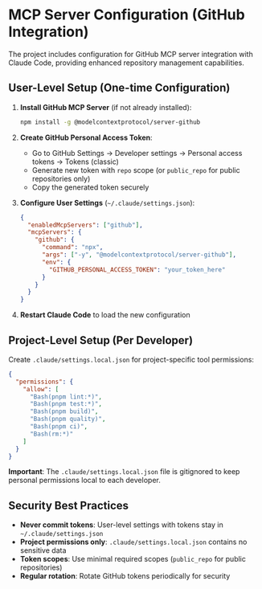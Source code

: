 # MCP Server Configuration (GitHub Integration)

The project includes configuration for GitHub MCP server integration with Claude Code, providing enhanced repository management capabilities.

## User-Level Setup (One-time Configuration)

1. **Install GitHub MCP Server** (if not already installed):

   ```bash
   npm install -g @modelcontextprotocol/server-github
   ```

2. **Create GitHub Personal Access Token**:
   - Go to GitHub Settings → Developer settings → Personal access tokens → Tokens (classic)
   - Generate new token with `repo` scope (or `public_repo` for public repositories only)
   - Copy the generated token securely

3. **Configure User Settings** (`~/.claude/settings.json`):

   ```json
   {
     "enabledMcpServers": ["github"],
     "mcpServers": {
       "github": {
         "command": "npx",
         "args": ["-y", "@modelcontextprotocol/server-github"],
         "env": {
           "GITHUB_PERSONAL_ACCESS_TOKEN": "your_token_here"
         }
       }
     }
   }
   ```

4. **Restart Claude Code** to load the new configuration

## Project-Level Setup (Per Developer)

Create `.claude/settings.local.json` for project-specific tool permissions:

```json
{
  "permissions": {
    "allow": [
      "Bash(pnpm lint:*)",
      "Bash(pnpm test:*)",
      "Bash(pnpm build)",
      "Bash(pnpm quality)",
      "Bash(pnpm ci)",
      "Bash(rm:*)"
    ]
  }
}
```

**Important**: The `.claude/settings.local.json` file is gitignored to keep personal permissions local to each developer.

## Security Best Practices

- **Never commit tokens**: User-level settings with tokens stay in `~/.claude/settings.json`
- **Project permissions only**: `.claude/settings.local.json` contains no sensitive data
- **Token scopes**: Use minimal required scopes (`public_repo` for public repositories)
- **Regular rotation**: Rotate GitHub tokens periodically for security
